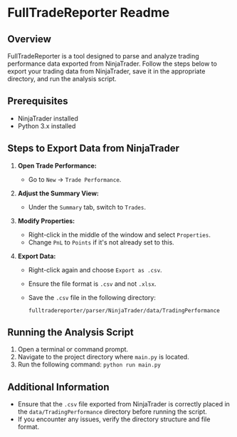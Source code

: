 ﻿﻿
# FullTradeReporter Readme

## Overview

FullTradeReporter is a tool designed to parse and analyze trading performance data exported from NinjaTrader. Follow the steps below to export your trading data from NinjaTrader, save it in the appropriate directory, and run the analysis script.

## Prerequisites

-   NinjaTrader installed
-   Python 3.x installed

## Steps to Export Data from NinjaTrader

1.  **Open Trade Performance:**
    
    -   Go to `New` -> `Trade Performance`.
2.  **Adjust the Summary View:**
    
    -   Under the `Summary` tab, switch to `Trades`.
3.  **Modify Properties:**
    
    -   Right-click in the middle of the window and select `Properties`.
    -   Change `PnL` to `Points` if it's not already set to this.
4.  **Export Data:**
    
    -   Right-click again and choose `Export as .csv`.
    -   Ensure the file format is `.csv` and not `.xlsx`.
    -   Save the `.csv` file in the following directory:
        
        `fulltradereporter/parser/NinjaTrader/data/TradingPerformance` 
        

## Running the Analysis Script

1.  Open a terminal or command prompt.
2.  Navigate to the project directory where `main.py` is located.
3.  Run the following command: 
    `python run main.py` 



## Additional Information

-   Ensure that the `.csv` file exported from NinjaTrader is correctly placed in the `data/TradingPerformance` directory before running the script.
-   If you encounter any issues, verify the directory structure and file format.
